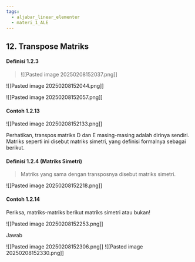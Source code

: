 ```yaml
---
tags:
  - aljabar_linear_elementer
  - materi_1_ALE
---
```

## 12. Transpose Matriks

#### Definisi 1.2.3

> ![[Pasted image 20250208152037.png]]


![[Pasted image 20250208152044.png]]

![[Pasted image 20250208152057.png]]


#### Contoh 1.2.13

![[Pasted image 20250208152133.png]]

Perhatikan, transpos matriks D dan E masing-masing adalah dirinya sendiri. Matriks seperti ini disebut matriks simetri, yang definisi formalnya sebagai berikut.



#### Definisi 1.2.4 (Matriks Simetri)

> Matriks yang sama dengan transposnya disebut matriks simetri.


![[Pasted image 20250208152218.png]]


#### Contoh 1.2.14

Periksa, matriks-matriks berikut matriks simetri atau bukan!

![[Pasted image 20250208152253.png]]

Jawab


![[Pasted image 20250208152306.png]]
![[Pasted image 20250208152330.png]]
